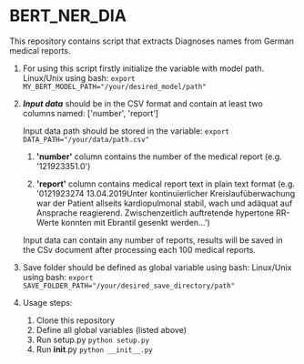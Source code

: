 # BERT_NER_DIA
This repository contains script that extracts Diagnoses names from German medical reports.

1) For using this script firstly initialize the variable with model path. 
Linux/Unix using bash: `export MY_BERT_MODEL_PATH="/your/desired_model/path"`

2) _**Input data**_ should be in the CSV format and contain at least two columns named: ['number', 'report']
   
   Input data path should be stored in the variable: `export DATA_PATH="/your/data/path.csv"`

    1. **'number'** column contains the number of the medical report (e.g. '121923351.0')
    
    2. **'report'** column contains medical report text in plain text format (e.g. '0121923274 13.04.2019Unter kontinuierlicher Kreislaufüberwachung war der Patient allseits kardiopulmonal stabil, wach und adäquat auf Ansprache reagierend. Zwischenzeitlich auftretende hypertone RR-Werte konnten mit Ebrantil gesenkt werden...')

    Input data can contain any number of reports, results will be saved in the CSv document after processing each 100 medical reports. 

3) Save folder should be defined as global variable using bash:
Linux/Unix using bash: `export SAVE_FOLDER_PATH="/your/desired_save_directory/path"`

4) Usage steps:
   1. Clone this repository
   2. Define all global variables (listed above)
   3. Run setup.py `python setup.py`
   4. Run __init__.py `python __init__.py`